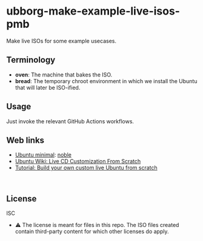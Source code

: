 ﻿
<!--#echo json="package.json" key="name" underline="=" -->
ubborg-make-example-live-isos-pmb
=================================
<!--/#echo -->

<!--#echo json="package.json" key="description" -->
Make live ISOs for some example usecases.
<!--/#echo -->



Terminology
-----------

* __oven__:
  The machine that bakes the ISO.
* __bread__:
  The temporary chroot environment in which we install the Ubuntu that will
  later be ISO-ified.



Usage
-----

Just invoke the relevant GitHub Actions workflows.




Web links
---------

* [Ubuntu minimal](https://wiki.ubuntu.com/Minimal):
  [noble](http://cloud-images.ubuntu.com/minimal/releases/noble/release/)
* [Ubuntu Wiki: Live CD Customization From Scratch
  ](https://help.ubuntu.com/community/LiveCDCustomizationFromScratch)
* [Tutorial: Build your own custom live Ubuntu from scratch
  ](https://github.com/mvallim/live-custom-ubuntu-from-scratch)



<!--#toc stop="scan" -->



&nbsp;


License
-------

<!--#echo json="package.json" key=".license" -->
ISC
<!--/#echo -->

* ⚠ The license is meant for files in this repo. The ISO files created
  contain third-party content for which other licenses do apply.







